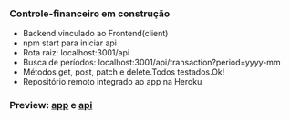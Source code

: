### Controle-financeiro em construção
- Backend vinculado ao Frontend(client)<br>
- npm start para iniciar api<br>
- Rota raiz: localhost:3001/api<br>
- Busca de períodos: localhost:3001/api/transaction?period=yyyy-mm<br>
- Métodos get, post, patch e delete.Todos testados.Ok!<br> 
- Repositório remoto integrado ao app na Heroku<br>

### Preview: [app](https://financial-control-emerson.herokuapp.com/) e [api](https://api-transaction-chanceller.herokuapp.com/transaction)

